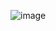 ![image](https://user-images.githubusercontent.com/37501487/205791520-7ee90d1f-edb9-45bf-9fb4-af99073a444e.png)
